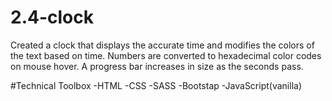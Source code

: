 # 2.4-clock
Created a clock that displays the accurate time and modifies the colors of the text based on time. Numbers are converted to hexadecimal color codes on mouse hover. A progress bar increases in size as the seconds pass.

#Technical Toolbox
-HTML -CSS -SASS -Bootstap -JavaScript(vanilla)
